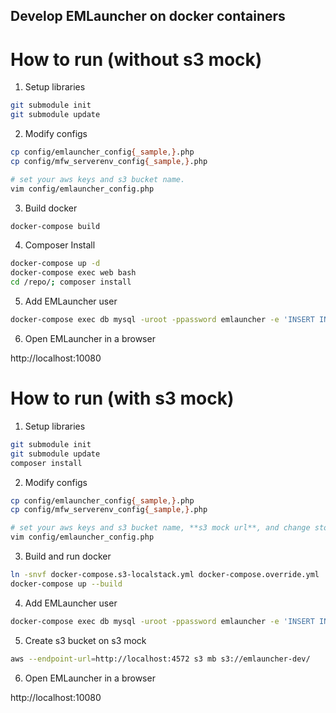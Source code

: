 Develop EMLauncher on docker containers
---

# How to run (without s3 mock)

1. Setup libraries
```sh
git submodule init
git submodule update
```

2. Modify configs
```sh
cp config/emlauncher_config{_sample,}.php
cp config/mfw_serverenv_config{_sample,}.php

# set your aws keys and s3 bucket name.
vim config/emlauncher_config.php
```

3. Build docker
```sh
docker-compose build
```

4. Composer Install
```sh
docker-compose up -d
docker-compose exec web bash
cd /repo/; composer install
```

5. Add EMLauncher user
```sh
docker-compose exec db mysql -uroot -ppassword emlauncher -e 'INSERT INTO user_pass (mail) VALUES ("your-name@example.com");'
```

6. Open EMLauncher in a browser

http://localhost:10080

# How to run (with s3 mock)

1. Setup libraries
```sh
git submodule init
git submodule update
composer install
```

2. Modify configs
```sh
cp config/emlauncher_config{_sample,}.php
cp config/mfw_serverenv_config{_sample,}.php

# set your aws keys and s3 bucket name, **s3 mock url**, and change storage_class to 'S3'.
vim config/emlauncher_config.php
```

3. Build and run docker
```sh
ln -snvf docker-compose.s3-localstack.yml docker-compose.override.yml
docker-compose up --build
```

4. Add EMLauncher user
```sh
docker-compose exec db mysql -uroot -ppassword emlauncher -e 'INSERT INTO user_pass (mail) VALUES ("your-name@example.com");'
```

5. Create s3 bucket on s3 mock

```sh
aws --endpoint-url=http://localhost:4572 s3 mb s3://emlauncher-dev/
```

6. Open EMLauncher in a browser

http://localhost:10080

